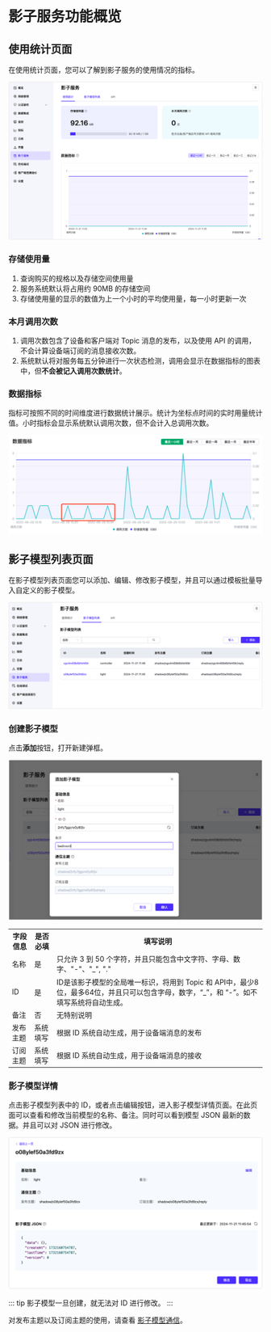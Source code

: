 # 影子服务功能概览

## 使用统计页面
在使用统计页面，您可以了解到影子服务的使用情况的指标。

![feature01](./_assets/feature.png)

### 存储使用量
1. 查询购买的规格以及存储空间使用量
2. 服务系统默认将占用约 90MB 的存储空间
3. 存储使用量的显示的数值为上一个小时的平均使用量，每一小时更新一次

### 本月调用次数
1. 调用次数包含了设备和客户端对 Topic 消息的发布，以及使用 API 的调用，不会计算设备端订阅的消息接收次数。
2. 系统默认将对服务每五分钟进行一次状态检测，调用会显示在数据指标的图表中，但**不会被记入调用次数统计**。


### 数据指标

指标可按照不同的时间维度进行数据统计展示。统计为坐标点时间的实时用量统计值。小时指标会显示系统默认调用次数，但不会计入总调用次数。

![chart](./_assets/device_shadow_12.png)

## 影子模型列表页面
在影子模型列表页面您可以添加、编辑、修改影子模型，并且可以通过模板批量导入自定义的影子模型。

![list](./_assets/shadow_list.png)

### 创建影子模型
点击**添加**按钮，打开新建弹框。

![new](./_assets/shadow_new.png)

<table>
   <tr>
      <th>字段信息</th>
      <th>是否必填</th>
      <th>填写说明</th>
   </tr>
   <tr>
      <td>名称</td>
      <td>是</td>
      <td>
      	只允许 3 到 50 个字符，并且只能包含中文字符、字母、数字、"-"、"_", "."
	  </td>
   </tr>
   <tr>
      <td>ID</td>
      <td>是</td>
      <td>ID是该影子模型的全局唯一标识，将用到 Topic 和 API中，最少8位，最多64位，并且只可以包含字母，数字，“_”，和 “-”。如不填写系统将自动生成。</td>
   </tr>
   <tr>
      <td>备注</td>
      <td>否</td>
      <td>无特别说明</td>
   </tr>
   <tr>
      <td>发布主题</td>
      <td>系统填写</td>
      <td>根据 ID 系统自动生成，用于设备端消息的发布</td>
   </tr>
   <tr>
      <td>订阅主题</td>
      <td>系统填写</td>
      <td>根据 ID 系统自动生成，用于设备端消息的接收</td>
   </tr>
</table>

### 影子模型详情
点击影子模型列表中的 ID，或者点击编辑按钮，进入影子模型详情页面。在此页面可以查看和修改当前模型的名称、备注。同时可以看到模型 JSON 最新的数据。并且可以对 JSON 进行修改。

![detail](./_assets/shadow_detail.png)

::: tip
影子模型一旦创建，就无法对 ID 进行修改。
:::

对发布主题以及订阅主题的使用，请查看 [影子模型通信](./invoke.md)。

